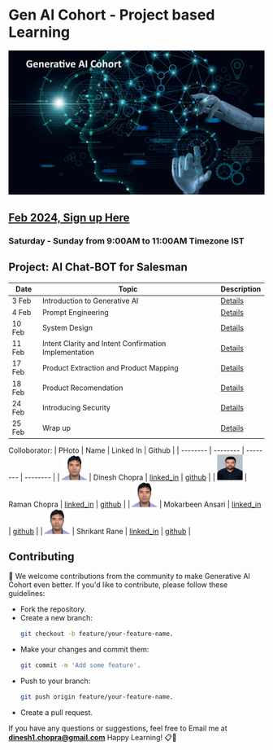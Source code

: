 # Gen AI Cohort - Project based Learning

![Gen AI](images/generative_AI.jpg)

## [Feb 2024, Sign up Here](https://forms.gle/MTm4weJxbSjShbod6)

### Saturday - Sunday from 9:00AM to 11:00AM Timezone IST

## Project: AI Chat-BOT for Salesman

|  Date | Topic | Description |
| -------- | -------- | -------- |
| 3 Feb | Introduction to Generative AI | [Details](./2024/feb/1_intro_to_generative_ai.md) |
| 4 Feb | Prompt Engineering | [Details](./2024/feb/2_prompt_engineering.md) |
| 10 Feb | System Design | [Details](./2024/feb/3_system_design.md) |
| 11 Feb | Intent Clarity and Intent Confirmation Implementation | [Details](./2024/feb/4_ai_chat_boat_part_1.md) |
| 17 Feb | Product Extraction and Product Mapping | [Details](./2024/feb/5_ai_chat_boat_part_2.md) |
| 18 Feb | Product Recomendation | [Details](./2024/feb/6_ai_chat_boat_part_3.md) |
| 24 Feb | Introducing Security | [Details](./2024/feb/7_ai_chat_boat_part_4.md) |
| 25 Feb | Wrap up | [Details](./2024/feb/8_wrap_up.md) |

Colloborator: 
|  PHoto | Name | Linked In | Github |
| -------- | -------- | -------- | -------- |
| <img src="./2024/feb/images/dinesh_photo.jpg" alt="Dinesh Chopra" width="50" height="50"/> | Dinesh Chopra | [linked_in](https://www.linkedin.com/in/dinesh-chopra/) | [github](https://github.com/DineshChopra) |
| <img src="./2024/feb/images/raman_photo.jpg" alt="Dinesh Chopra" width="50" height="50" /> | Raman Chopra | [linked_in](https://www.linkedin.com/in/raman-chopra/) | [github](https://github.com/rmnchopra91) |
| <img src="./2024/feb/images/dinesh_photo.jpg" alt="Dinesh Chopra" width="50" height="50" /> | Mokarbeen Ansari | [linked_in](https://www.linkedin.com/in/mokarbeenansari/) | [github]() |
| <img src="./2024/feb/images/dinesh_photo.jpg" alt="Dinesh Chopra" width="50" height="50" /> | Shrikant Rane | [linked_in](https://www.linkedin.com/in/shrikant-rane1806/) | [github]() |


<h2>Contributing</h2>
🤝 We welcome contributions from the community to make Generative AI Cohort even better. If you'd like to contribute, please follow these guidelines:
<ul>
<li>
Fork the repository.
<li>
Create a new branch:

```bash
git checkout -b feature/your-feature-name. 
```

<li>
Make your changes and commit them: 

```bash
git commit -m 'Add some feature'.
```
<li>
Push to your branch:

```bash 
git push origin feature/your-feature-name.
```
<li>
Create a pull request.
</ul>

If you have any questions or suggestions, feel free to Email me at <b>dinesh1.chopra@gmail.com</b> Happy Learning! 📋🚀<br>
